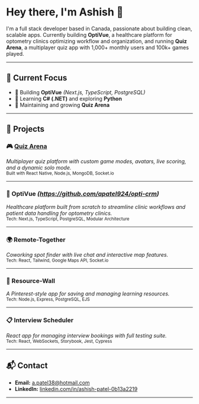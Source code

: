 # Hey there, I'm Ashish 👋

I'm a full stack developer based in Canada, passionate about building clean, scalable apps. Currently building **OptiVue**, a healthcare platform for optometry clinics optimizing workflow and organization, and running **Quiz Arena**, a multiplayer quiz app with 1,000+ monthly users and 100k+ games played.

---

## 🎯 Current Focus

- 🧠 Building **OptiVue** *(Next.js, TypeScript, PostgreSQL)*
- 🔧 Learning **C# (.NET)** and exploring **Python**
- 🧩 Maintaining and growing **Quiz Arena**

---

## 🧪 Projects

### 🎮 [Quiz Arena](https://linktr.ee/quizarena)
*Multiplayer quiz platform with custom game modes, avatars, live scoring, and a dynamic solo mode.*  
<sub>Built with React Native, Node.js, MongoDB, Socket.io</sub>

---

### 🏥 OptiVue *(https://github.com/apatel924/opti-crm)*
*Healthcare platform built from scratch to streamline clinic workflows and patient data handling for optometry clinics.*  
<sub>Tech: Next.js, TypeScript, PostgreSQL, Modular Architecture</sub>

---

### 🌍 Remote-Together  
*Coworking spot finder with live chat and interactive map features.*  
<sub>Tech: React, Tailwind, Google Maps API, Socket.io</sub>

---

### 📌 Resource-Wall  
*A Pinterest-style app for saving and managing learning resources.*  
<sub>Tech: Node.js, Express, PostgreSQL, EJS</sub>

---

### 📋 Interview Scheduler  
*React app for managing interview bookings with full testing suite.*  
<sub>Tech: React, WebSockets, Storybook, Jest, Cypress</sub>

---

## 📬 Contact

- **Email:** [a.patel38@hotmail.com](mailto:a.patel38@hotmail.com)  
- **LinkedIn:** [linkedin.com/in/ashish-patel-0b13a2219](https://www.linkedin.com/in/ashish-patel-0b13a2219)

---

